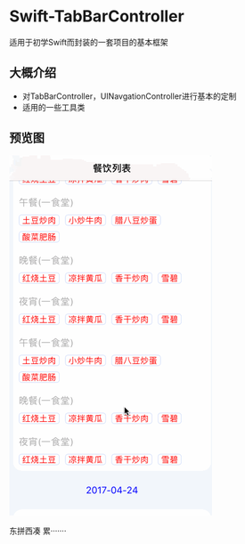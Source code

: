 # Swift-TabBarController
适用于初学Swift而封装的一套项目的基本框架
## 大概介绍<br>
* 对TabBarController，UINavgationController进行基本的定制
* 适用的一些工具类

## 预览图<br>
![](https://github.com/polvae/CollectionViewInTableViewCell/blob/master/DishListRecord.gif) <br>

东拼西凑 累·······